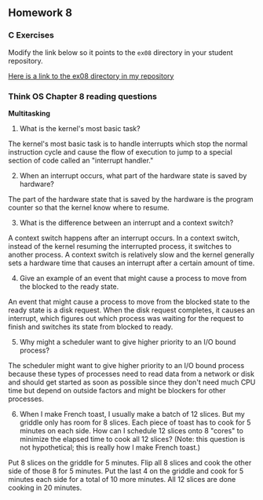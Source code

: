 ## Homework 8

### C Exercises

Modify the link below so it points to the `ex08` directory in your
student repository.

[Here is a link to the ex08 directory in my repository](https://github.com/vickymmcd/ExercisesInC/tree/master/exercises/ex08)

### Think OS Chapter 8 reading questions

**Multitasking**

1) What is the kernel's most basic task?

The kernel's most basic task is to handle interrupts which stop the normal instruction cycle and cause the flow of execution to jump to a special section of code called an "interrupt handler."

2) When an interrupt occurs, what part of the hardware state is saved by hardware?

The part of the hardware state that is saved by the hardware is the program counter so that the kernel know where to resume.

3) What is the difference between an interrupt and a context switch?

A context switch happens after an interrupt occurs. In a context switch, instead of the kernel resuming the interrupted process, it switches to another process. A context switch is relatively slow and the kernel generally sets a hardware time that causes an interrupt after a certain amount of time.

4) Give an example of an event that might cause a process to move from the blocked to the ready state.

An event that might cause a process to move from the blocked state to the ready state is a disk request. When the disk request completes, it causes an interrupt, which figures out which process was waiting for the request to finish and switches its state from blocked to ready.

5) Why might a scheduler want to give higher priority to an I/O bound process?

The scheduler might want to give higher priority to an I/O bound process because these types of processes need to read data from a network or disk and should get started as soon as possible since they don't need much CPU time but depend on outside factors and might be blockers for other processes.

6) When I make French toast, I usually make a batch of 12 slices.  But my griddle only has room for 8 slices.
Each piece of toast has to cook for 5 minutes on each side.  How can I schedule 12 slices onto 8 "cores"
to minimize the elapsed time to cook all 12 slices?  (Note: this question is not hypothetical;
this is really how I make French toast.)

Put 8 slices on the griddle for 5 minutes. Flip all 8 slices and cook the other side of those 8 for 5 minutes. Put the last 4 on the griddle and cook for 5 minutes each side for a total of 10 more minutes. All 12 slices are done cooking in 20 minutes.
